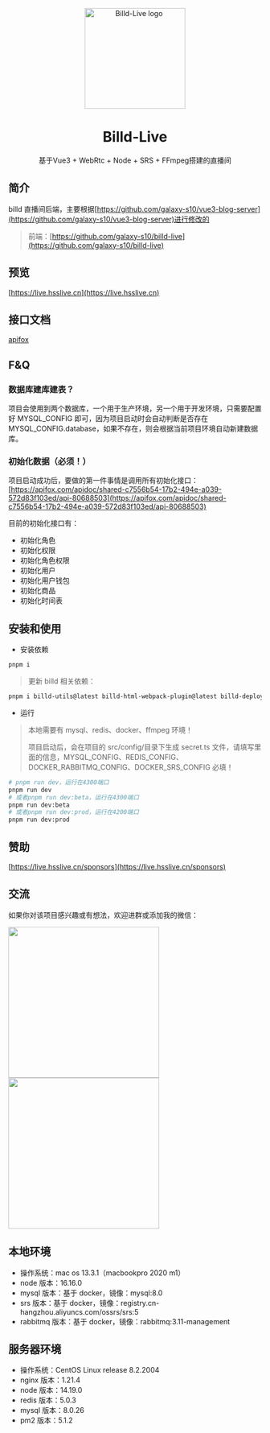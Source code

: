 <p align="center">
  <a href="https://live.hsslive.cn" target="_blank">
    <img
      width="200"
      src="https://resource.hsslive.cn/image/1613141138717Billd.webp"
      alt="Billd-Live logo"
    />
  </a>
</p>

<h1 align="center">
  Billd-Live
</h1>

<p align="center">
  基于Vue3 + WebRtc + Node + SRS + FFmpeg搭建的直播间
</p>

## 简介

billd 直播间后端，主要根据[https://github.com/galaxy-s10/vue3-blog-server](https://github.com/galaxy-s10/vue3-blog-server)进行修改的

> 前端：[https://github.com/galaxy-s10/billd-live](https://github.com/galaxy-s10/billd-live)

## 预览

[https://live.hsslive.cn](https://live.hsslive.cn)

## 接口文档

[apifox](https://apifox.com/apidoc/shared-c7556b54-17b2-494e-a039-572d83f103ed/)

## F&Q

### 数据库建库建表？

项目会使用到两个数据库，一个用于生产环境，另一个用于开发环境，只需要配置好 MYSQL_CONFIG 即可，因为项目启动时会自动判断是否存在 MYSQL_CONFIG.database，如果不存在，则会根据当前项目环境自动新建数据库。

### 初始化数据（必须！）

项目启动成功后，要做的第一件事情是调用所有初始化接口：[https://apifox.com/apidoc/shared-c7556b54-17b2-494e-a039-572d83f103ed/api-80688503](https://apifox.com/apidoc/shared-c7556b54-17b2-494e-a039-572d83f103ed/api-80688503)

目前的初始化接口有：

- 初始化角色
- 初始化权限
- 初始化角色权限
- 初始化用户
- 初始化用户钱包
- 初始化商品
- 初始化时间表

## 安装和使用

- 安装依赖

```bash
pnpm i
```

> 更新 billd 相关依赖：

```bash
pnpm i billd-utils@latest billd-html-webpack-plugin@latest billd-deploy@latest
```

- 运行

> 本地需要有 mysql、redis、docker、ffmpeg 环境！
>
> 项目启动后，会在项目的 src/config/目录下生成 secret.ts 文件，请填写里面的信息，MYSQL_CONFIG、REDIS_CONFIG、DOCKER_RABBITMQ_CONFIG、DOCKER_SRS_CONFIG 必填！

```bash
# pnpm run dev，运行在4300端口
pnpm run dev
# 或者pnpm run dev:beta，运行在4300端口
pnpm run dev:beta
# 或者pnpm run dev:prod，运行在4200端口
pnpm run dev:prod
```

## 赞助

[https://live.hsslive.cn/sponsors](https://live.hsslive.cn/sponsors)

## 交流

如果你对该项目感兴趣或有想法，欢迎进群或添加我的微信：

<div>
  <img
    src="https://resource.hsslive.cn/image/1443d854f04cd03980343ef3d003a427.webp" 
    style="height:300px"
    />
  <img
    src="https://resource.hsslive.cn/image/57c5b5598736e6e4f7e406ae503120f8.webp" 
    style="height:300px"
    />
</div>

## 本地环境

- 操作系统：mac os 13.3.1（macbookpro 2020 m1）
- node 版本：16.16.0
- mysql 版本：基于 docker，镜像：mysql:8.0
- srs 版本：基于 docker，镜像：registry.cn-hangzhou.aliyuncs.com/ossrs/srs:5
- rabbitmq 版本：基于 docker，镜像：rabbitmq:3.11-management

## 服务器环境

- 操作系统：CentOS Linux release 8.2.2004
- nginx 版本：1.21.4
- node 版本：14.19.0
- redis 版本：5.0.3
- mysql 版本：8.0.26
- pm2 版本：5.1.2
